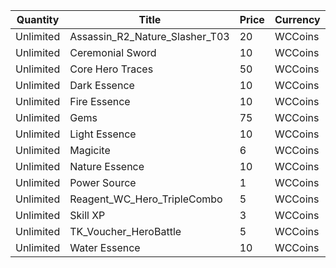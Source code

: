 | Quantity | Title | Price | Currency |  Requirement |
| -------- | ----- | ----- | -------- |  ----------- |
| Unlimited | Assassin_R2_Nature_Slasher_T03 | 20 | WCCoins |  |
| Unlimited | Ceremonial Sword | 10 | WCCoins |  |
| Unlimited | Core Hero Traces | 50 | WCCoins |  |
| Unlimited | Dark Essence | 10 | WCCoins |  |
| Unlimited | Fire Essence | 10 | WCCoins |  |
| Unlimited | Gems | 75 | WCCoins |  |
| Unlimited | Light Essence | 10 | WCCoins |  |
| Unlimited | Magicite | 6 | WCCoins |  |
| Unlimited | Nature Essence | 10 | WCCoins |  |
| Unlimited | Power Source | 1 | WCCoins |  |
| Unlimited | Reagent_WC_Hero_TripleCombo | 5 | WCCoins |  |
| Unlimited | Skill XP | 3 | WCCoins |  |
| Unlimited | TK_Voucher_HeroBattle | 5 | WCCoins |  |
| Unlimited | Water Essence | 10 | WCCoins |  |
